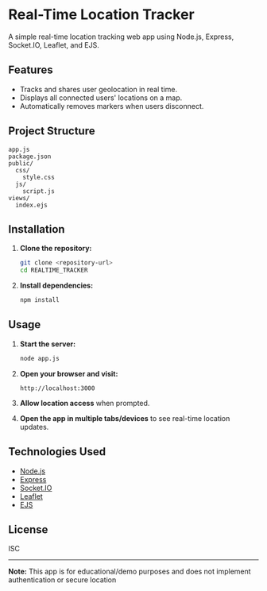 # Real-Time Location Tracker

A simple real-time location tracking web app using Node.js, Express, Socket.IO, Leaflet, and EJS.

## Features

- Tracks and shares user geolocation in real time.
- Displays all connected users' locations on a map.
- Automatically removes markers when users disconnect.

## Project Structure

```
app.js
package.json
public/
  css/
    style.css
  js/
    script.js
views/
  index.ejs
```

## Installation

1. **Clone the repository:**
   ```sh
   git clone <repository-url>
   cd REALTIME_TRACKER
   ```

2. **Install dependencies:**
   ```sh
   npm install
   ```

## Usage

1. **Start the server:**
   ```sh
   node app.js
   ```

2. **Open your browser and visit:**
   ```
   http://localhost:3000
   ```

3. **Allow location access** when prompted.

4. **Open the app in multiple tabs/devices** to see real-time location updates.

## Technologies Used

- [Node.js](https://nodejs.org/)
- [Express](https://expressjs.com/)
- [Socket.IO](https://socket.io/)
- [Leaflet](https://leafletjs.com/)
- [EJS](https://ejs.co/)

## License

ISC

---

**Note:** This app is for educational/demo purposes and does not implement authentication or secure location